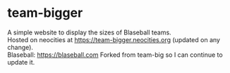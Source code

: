 # team-bigger
A simple website to display the sizes of Blaseball teams.\
Hosted on neocities at https://team-bigger.neocities.org
(updated on any change).\
Blaseball: https://blaseball.com
Forked from team-big so I can continue to update it.
